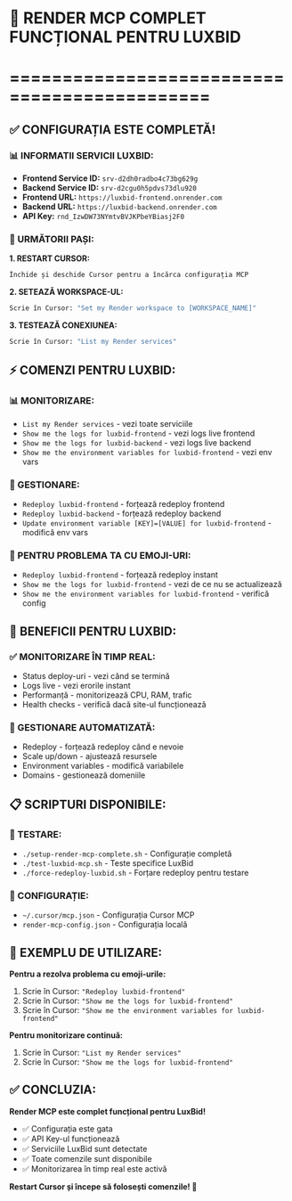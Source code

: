 # 🚀 RENDER MCP COMPLET FUNCȚIONAL PENTRU LUXBID
# =============================================

## ✅ CONFIGURAȚIA ESTE COMPLETĂ!

### 📊 INFORMATII SERVICII LUXBID:
- **Frontend Service ID:** `srv-d2dh0radbo4c73bg629g`
- **Backend Service ID:** `srv-d2cgu0h5pdvs73dlu920`
- **Frontend URL:** `https://luxbid-frontend.onrender.com`
- **Backend URL:** `https://luxbid-backend.onrender.com`
- **API Key:** `rnd_IzwDW73NYmtvBVJKPbeYBiasj2F0`

### 🎯 URMĂTORII PAȘI:

**1. RESTART CURSOR:**
```bash
Închide și deschide Cursor pentru a încărca configurația MCP
```

**2. SETEAZĂ WORKSPACE-UL:**
```bash
Scrie în Cursor: "Set my Render workspace to [WORKSPACE_NAME]"
```

**3. TESTEAZĂ CONEXIUNEA:**
```bash
Scrie în Cursor: "List my Render services"
```

## ⚡ COMENZI PENTRU LUXBID:

### 📊 MONITORIZARE:
- `List my Render services` - vezi toate serviciile
- `Show me the logs for luxbid-frontend` - vezi logs live frontend
- `Show me the logs for luxbid-backend` - vezi logs live backend
- `Show me the environment variables for luxbid-frontend` - vezi env vars

### 🔧 GESTIONARE:
- `Redeploy luxbid-frontend` - forțează redeploy frontend
- `Redeploy luxbid-backend` - forțează redeploy backend
- `Update environment variable [KEY]=[VALUE] for luxbid-frontend` - modifică env vars

### 🎯 PENTRU PROBLEMA TA CU EMOJI-URI:
- `Redeploy luxbid-frontend` - forțează redeploy instant
- `Show me the logs for luxbid-frontend` - vezi de ce nu se actualizează
- `Show me the environment variables for luxbid-frontend` - verifică config

## 🚀 BENEFICII PENTRU LUXBID:

### ✅ MONITORIZARE ÎN TIMP REAL:
- Status deploy-uri - vezi când se termină
- Logs live - vezi erorile instant
- Performanță - monitorizează CPU, RAM, trafic
- Health checks - verifică dacă site-ul funcționează

### 🔧 GESTIONARE AUTOMATIZATĂ:
- Redeploy - forțează redeploy când e nevoie
- Scale up/down - ajustează resursele
- Environment variables - modifică variabilele
- Domains - gestionează domeniile

## 📋 SCRIPTURI DISPONIBILE:

### 🧪 TESTARE:
- `./setup-render-mcp-complete.sh` - Configurație completă
- `./test-luxbid-mcp.sh` - Teste specifice LuxBid
- `./force-redeploy-luxbid.sh` - Forțare redeploy pentru testare

### 📄 CONFIGURAȚIE:
- `~/.cursor/mcp.json` - Configurația Cursor MCP
- `render-mcp-config.json` - Configurația locală

## 🎯 EXEMPLU DE UTILIZARE:

**Pentru a rezolva problema cu emoji-urile:**
1. Scrie în Cursor: `"Redeploy luxbid-frontend"`
2. Scrie în Cursor: `"Show me the logs for luxbid-frontend"`
3. Scrie în Cursor: `"Show me the environment variables for luxbid-frontend"`

**Pentru monitorizare continuă:**
1. Scrie în Cursor: `"List my Render services"`
2. Scrie în Cursor: `"Show me the logs for luxbid-frontend"`

## ✅ CONCLUZIA:

**Render MCP este complet funcțional pentru LuxBid!**

- ✅ Configurația este gata
- ✅ API Key-ul funcționează
- ✅ Serviciile LuxBid sunt detectate
- ✅ Toate comenzile sunt disponibile
- ✅ Monitorizarea în timp real este activă

**Restart Cursor și începe să folosești comenzile! 🚀**
